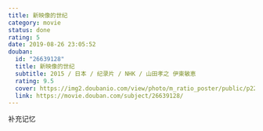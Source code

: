 ```yaml
---
title: 新映像的世纪
category: movie
status: done
rating: 5
date: 2019-08-26 23:05:52
douban:
  id: "26639128"
  title: 新映像的世纪
  subtitle: 2015 / 日本 / 纪录片 / NHK / 山田孝之 伊東敏恵
  rating: 9.5
  cover: https://img2.doubanio.com/view/photo/m_ratio_poster/public/p2291626162.jpg
  link: https://movie.douban.com/subject/26639128/
---
```


补充记忆